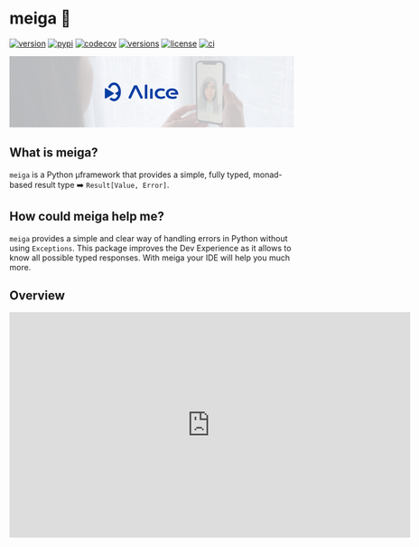 # meiga 🧙

[![version](https://img.shields.io/github/release/alice-biometrics/meiga/all.svg)](https://github.com/alice-biometrics/meiga/releases) 
[![pypi](https://img.shields.io/pypi/dm/meiga)](https://pypi.org/project/meiga/) 
[![codecov](https://codecov.io/gh/alice-biometrics/meiga/branch/main/graph/badge.svg?token=BX1IZJZLJQ)](https://codecov.io/gh/alice-biometrics/meiga)
[![versions](https://img.shields.io/pypi/pyversions/meiga.svg)](https://github.com/alice-biometrics/meiga)
[![license](https://img.shields.io/github/license/alice-biometrics/meiga.svg)](https://github.com/alice-biometrics/meiga/blob/main/LICENSE)
[![ci](https://github.com/alice-biometrics/meiga/workflows/ci/badge.svg)](https://github.com/alice-biometrics/meiga/actions) 

<img src="https://github.com/alice-biometrics/custom-emojis/blob/master/images/alice_header.png?raw=true" width=auto>

## What is meiga?

`meiga` is a Python µframework that provides a simple, fully typed, monad-based result type ➡️ `Result[Value, Error]`.

## How could meiga help me?

`meiga` provides a simple and clear way of handling errors in Python without using `Exceptions`. This package improves the Dev Experience as it allows to know all possible typed responses. With meiga your IDE will help you much more. 

## Overview

<iframe src="https://www.linkedin.com/embed/feed/update/urn:li:ugcPost:6973279084642480129?compact=1" height="399" width="710" frameborder="0" allowfullscreen="" title="Embedded post"></iframe>